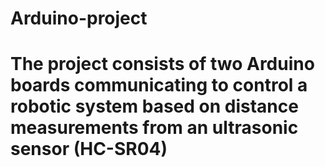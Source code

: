 # Arduino-project
# The project consists of two Arduino boards communicating to control a robotic system based on distance measurements from an ultrasonic sensor (HC-SR04)
